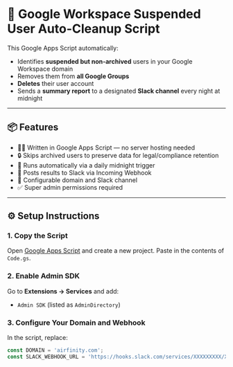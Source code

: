 # 🧹 Google Workspace Suspended User Auto-Cleanup Script

This Google Apps Script automatically:

- Identifies **suspended but non-archived** users in your Google Workspace domain  
- Removes them from **all Google Groups**
- **Deletes** their user account
- Sends a **summary report** to a designated **Slack channel** every night at midnight

---

## 📦 Features

- 🧑‍💻 Written in Google Apps Script — no server hosting needed  
- 🔒 Skips archived users to preserve data for legal/compliance retention  
- 🔁 Runs automatically via a daily midnight trigger  
- 📣 Posts results to Slack via Incoming Webhook  
- 💬 Configurable domain and Slack channel  
- ✅ Super admin permissions required

---

## ⚙️ Setup Instructions

### 1. **Copy the Script**

Open [Google Apps Script](https://script.google.com/) and create a new project. Paste in the contents of `Code.gs`.

### 2. **Enable Admin SDK**

Go to **Extensions → Services** and add:

- `Admin SDK` (listed as `AdminDirectory`)

### 3. **Configure Your Domain and Webhook**

In the script, replace:

```javascript
const DOMAIN = 'airfinity.com';
const SLACK_WEBHOOK_URL = 'https://hooks.slack.com/services/XXXXXXXXX/XXXXXXXXX/XXXXXXXXXX';
